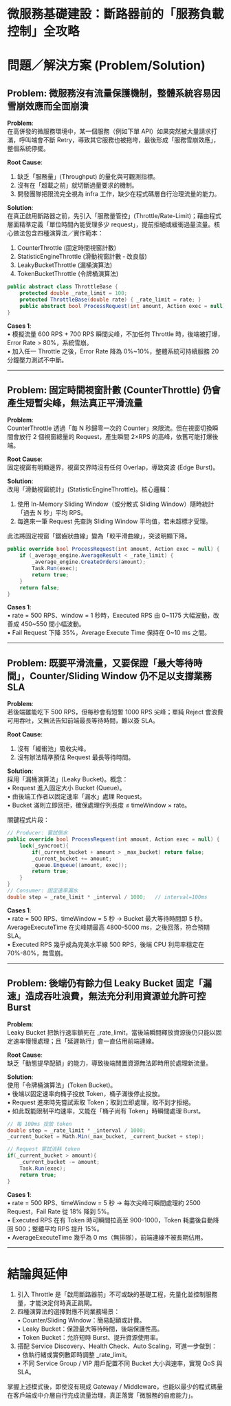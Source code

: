 # 微服務基礎建設：斷路器前的「服務負載控制」全攻略

# 問題／解決方案 (Problem/Solution)

## Problem: 微服務沒有流量保護機制，整體系統容易因雪崩效應而全面崩潰

**Problem**:  
在高併發的微服務環境中，某一個服務（例如下單 API）如果突然被大量請求打滿，呼叫端會不斷 Retry，導致其它服務也被拖垮，最後形成「服務雪崩效應」，整個系統停擺。

**Root Cause**:  
1. 缺乏「服務量」(Throughput) 的量化與可觀測指標。  
2. 沒有在「超載之前」就切斷過量要求的機制。  
3. 開發團隊把限流完全視為 infra 工作，缺少在程式碼層自行治理流量的能力。

**Solution**:  
在真正啟用斷路器之前，先引入「服務量管控」(Throttle/Rate-Limit)；藉由程式層面精準定義「單位時間內能受理多少 request」，提前拒絕或緩衝過量流量。核心做法包含四種演算法／實作範本：

1. CounterThrottle (固定時間視窗計數)  
2. StatisticEngineThrottle (滑動視窗計數 ‑ 改良版)  
3. LeakyBucketThrottle (漏桶演算法)  
4. TokenBucketThrottle (令牌桶演算法)

```csharp
public abstract class ThrottleBase {
    protected double _rate_limit = 100;
    protected ThrottleBase(double rate) { _rate_limit = rate; }
    public abstract bool ProcessRequest(int amount, Action exec = null);
}
```

**Cases 1**:  
• 模擬流量 600 RPS + 700 RPS 瞬間尖峰，不加任何 Throttle 時，後端被打爆，Error Rate > 80%，系統雪崩。  
• 加入任一 Throttle 之後，Error Rate 降為 0%~10%，整體系統可持續服務 20 分鐘壓力測試不中斷。

---

## Problem: 固定時間視窗計數 (CounterThrottle) 仍會產生短暫尖峰，無法真正平滑流量

**Problem**:  
CounterThrottle 透過「每 N 秒歸零一次的 Counter」來限流。但在視窗切換瞬間會放行 2 個視窗總量的 Request，產生瞬間 2×RPS 的高峰，依舊可能打爆後端。

**Root Cause**:  
固定視窗有明顯邊界，視窗交界時沒有任何 Overlap，導致突波 (Edge Burst)。

**Solution**:  
改用「滑動視窗統計」(StatisticEngineThrottle)。核心邏輯：  
1. 使用 In-Memory Sliding Window（或分散式 Sliding Window）隨時統計「過去 N 秒」平均 RPS。  
2. 每進來一筆 Request 先查詢 Sliding Window 平均值，若未超標才受理。  

此法將固定視窗「鋸齒狀曲線」變為「較平滑曲線」，突波明顯下降。

```csharp
public override bool ProcessRequest(int amount, Action exec = null) {
    if (_average_engine.AverageResult < _rate_limit) {
        _average_engine.CreateOrders(amount);
        Task.Run(exec);
        return true;
    }
    return false;
}
```

**Cases 1**:  
• rate = 500 RPS、window = 1 秒時，Executed RPS 由 0~1175 大幅波動，改善成 450~550 間小幅波動。  
• Fail Request 下降 35%，Average Execute Time 保持在 0~10 ms 之間。

---

## Problem: 既要平滑流量，又要保證「最大等待時間」，Counter/Sliding Window 仍不足以支撐業務 SLA

**Problem**:  
若後端雖能吃下 500 RPS，但每秒會有短暫 1000 RPS 尖峰；單純 Reject 會浪費可用吞吐，又無法告知前端最長等待時間，難以簽 SLA。

**Root Cause**:  
1. 沒有「緩衝池」吸收尖峰。  
2. 沒有辦法精準預估 Request 最長等待時間。

**Solution**:  
採用「漏桶演算法」(Leaky Bucket)。概念：  
• Request 進入固定大小 Bucket (Queue)。  
• 由後端工作者以固定速率「漏水」處理 Request。  
• Bucket 滿則立即回拒，確保處理佇列長度 ≤ timeWindow × rate。  

關鍵程式片段：

```csharp
// Producer: 嘗試倒水
public override bool ProcessRequest(int amount, Action exec = null) {
    lock(_syncroot){
        if(_current_bucket + amount > _max_bucket) return false;
        _current_bucket += amount;
        _queue.Enqueue((amount, exec));
        return true;
    }
}
// Consumer: 固定速率漏水
double step = _rate_limit * _interval / 1000;   // interval=100ms
```

**Cases 1**:  
• rate = 500 RPS、timeWindow = 5 秒 → Bucket 最大等待時間即 5 秒。AverageExecuteTime 在尖峰期最高 4800-5000 ms，之後回落，符合預期 SLA。  
• Executed RPS 幾乎成為完美水平線 500 RPS，後端 CPU 利用率穩定在 70%-80%，無雪崩。  

---

## Problem: 後端仍有餘力但 Leaky Bucket 固定「漏速」造成吞吐浪費，無法充分利用資源並允許可控 Burst

**Problem**:  
Leaky Bucket 把執行速率鎖死在 _rate_limit，當後端瞬間釋放資源後仍只能以固定速率慢慢處理；且「延遲執行」會一直佔用前端連線。

**Root Cause**:  
缺乏「動態提早配額」的能力，導致後端閒置資源無法即時用於處理新流量。

**Solution**:  
使用「令牌桶演算法」(Token Bucket)。  
• 後端以固定速率向桶子投放 Token，桶子滿後停止投放。  
• Request 進來時先嘗試索取 Token；取到立即處理，取不到才拒絕。  
• 如此既能限制平均速率，又能在「桶子尚有 Token」時瞬間處理 Burst。

```csharp
// 每 100ms 投放 token
double step = _rate_limit * _interval / 1000;
_current_bucket = Math.Min(_max_bucket, _current_bucket + step);

// Request 嘗試消耗 token
if(_current_bucket > amount){
    _current_bucket -= amount;
    Task.Run(exec);
    return true;
}
```

**Cases 1**:  
• rate = 500 RPS、timeWindow = 5 秒 → 每次尖峰可瞬間處理約 2500 Request，Fail Rate 從 18% 降到 5%。  
• Executed RPS 在有 Token 時可瞬間拉高至 900-1000，Token 耗盡後自動降回 500；整體平均 RPS 提升 15%。  
• AverageExecuteTime 幾乎為 0 ms（無排隊），前端連線不被長期佔用。

---

# 結論與延伸

1. 引入 Throttle 是「啟用斷路器前」不可或缺的基礎工程，先量化並控制服務量，才能決定何時真正跳閘。  
2. 四種演算法的選擇對應不同業務場景：  
   • Counter/Sliding Window：簡易配額或計費。  
   • Leaky Bucket：保證最大等待時間，後端保護性高。  
   • Token Bucket：允許短時 Burst、提升資源使用率。  
3. 搭配 Service Discovery、Health Check、Auto Scaling，可進一步做到：  
   • 依執行緒或實例數即時調整 _rate_limit。  
   • 不同 Service Group / VIP 用戶配置不同 Bucket 大小與速率，實現 QoS 與 SLA。  

掌握上述模式後，即使沒有現成 Gateway / Middleware，也能以最少的程式碼量在客戶端或中介層自行完成流量治理，真正落實「微服務的自癒能力」。
